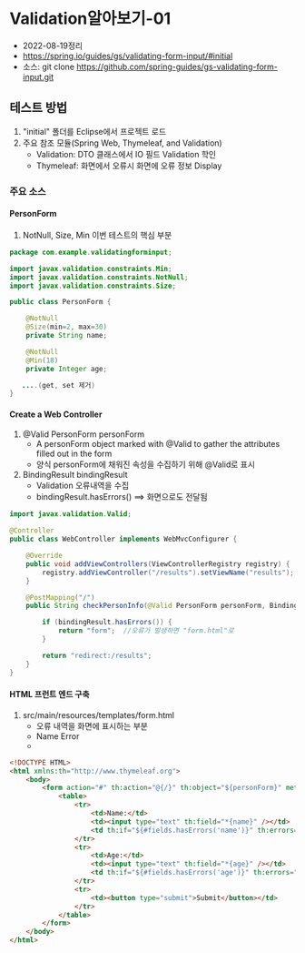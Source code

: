 # Validation알아보기-01
- 2022-08-19정리
- https://spring.io/guides/gs/validating-form-input/#initial
- 소스: git clone https://github.com/spring-guides/gs-validating-form-input.git


##  테스트 방법
1. "initial" 폴더를 Eclipse에서 프로젝트 로드
2. 주요 참조 모듈(Spring Web, Thymeleaf, and Validation)
   - Validation: DTO 클래스에서 IO 필드 Validation 학인
   - Thymeleaf: 화면에서 오류시 화면에 오류 정보 Display
### 주요 소스

#### PersonForm
1. NotNull, Size, Min 이번 테스트의 핵심 부분
```java
package com.example.validatingforminput;

import javax.validation.constraints.Min;
import javax.validation.constraints.NotNull;
import javax.validation.constraints.Size;

public class PersonForm {

	@NotNull
	@Size(min=2, max=30)
	private String name;

	@NotNull
	@Min(18)
	private Integer age;

   ....(get, set 제거)
}
```

#### Create a Web Controller
1. @Valid PersonForm personForm
   - A personForm object marked with @Valid to gather the attributes filled out in the form
   - 양식 personForm에 채워진 속성을 수집하기 위해 @Valid로 표시
2. BindingResult bindingResult
   - Validation 오류내역을 수집
   - bindingResult.hasErrors() ==> 화면으로도 전달됨
```java
import javax.validation.Valid;

@Controller
public class WebController implements WebMvcConfigurer {

	@Override
	public void addViewControllers(ViewControllerRegistry registry) {
		registry.addViewController("/results").setViewName("results");
	}

	@PostMapping("/")
	public String checkPersonInfo(@Valid PersonForm personForm, BindingResult bindingResult) {

		if (bindingResult.hasErrors()) {
			return "form";  //오류가 발생하면 "form.html"로
		}

		return "redirect:/results";
	}
}
```

#### HTML 프런트 엔드 구축
1. src/main/resources/templates/form.html
   - 오류 내역을 화면에 표시하는 부분
   - <td th:if="${#fields.hasErrors('name')}" th:errors="*{name}">Name Error</td>
   -

```html
<!DOCTYPE HTML>
<html xmlns:th="http://www.thymeleaf.org">
    <body>
        <form action="#" th:action="@{/}" th:object="${personForm}" method="post">
            <table>
                <tr>
                    <td>Name:</td>
                    <td><input type="text" th:field="*{name}" /></td>
                    <td th:if="${#fields.hasErrors('name')}" th:errors="*{name}">Name Error</td>
                </tr>
                <tr>
                    <td>Age:</td>
                    <td><input type="text" th:field="*{age}" /></td>
                    <td th:if="${#fields.hasErrors('age')}" th:errors="*{age}">Age Error</td>
                </tr>
                <tr>
                    <td><button type="submit">Submit</button></td>
                </tr>
            </table>
        </form>
    </body>
</html>
```

```java
```

```java
```

```java
```

